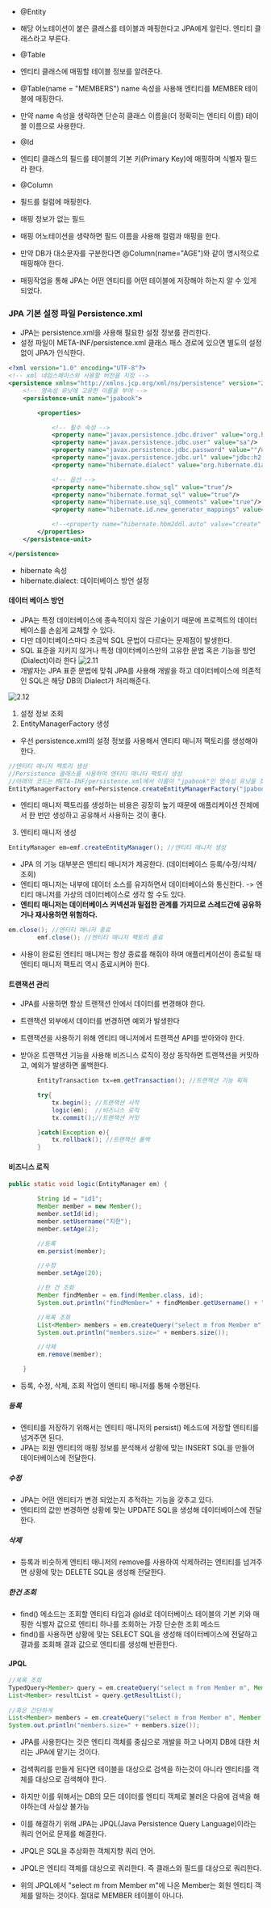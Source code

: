 - @Entity
- 해당 어노테이션이 붙은 클래스를 테이블과 매핑한다고 JPA에게 알린다. 엔티티 클래스라고 부른다.

- @Table
- 엔티티 클래스에 매핑할 테이블 정보를 알려준다.
- @Table(name = "MEMBERS") name 속성을 사용해 엔티티를 MEMBER 테이블에 매핑한다.
- 만약 name 속성을 생략하면 단순히 클래스 이름을(더 정확히는 엔티티 이름) 테이블 이름으로 사용한다.

- @Id
- 엔티티 클래스의 필드를 테이블의 기본 키(Primary Key)에 매핑하며 식별자 필드라 한다.

- @Column
- 필드를 컬럼에 매핑한다.

- 매핑 정보가 없는 필드
- 매핑 어노테이션을 생략하면 필드 이름을 사용해 컬럼과 매핑을 한다.
- 만약 DB가 대소문자를 구분한다면 @Column(name="AGE")와 같이 명시적으로 매핑해야 한다.

- 매핑작업을 통해 JPA는 어떤 엔티티를 어떤 테이블에 저장해야 하는지 알 수 있게 되었다.

### JPA 기본 설정 파일 Persistence.xml

- JPA는 persistence.xml을 사용해 필요한 설정 정보를 관리한다.
- 설정 파일이 META-INF/persistence.xml 클래스 패스 경로에 있으면 별도의 설정 없이 JPA가 인식한다.

```xml
<?xml version="1.0" encoding="UTF-8"?>
<!-- xml 네임스페이스와 사용할 버전을 지정 -->
<persistence xmlns="http://xmlns.jcp.org/xml/ns/persistence" version="2.1">
    <!-- 영속성 유닛에 고유한 이름을 부여 -->
    <persistence-unit name="jpabook">

        <properties>

            <!-- 필수 속성 -->
            <property name="javax.persistence.jdbc.driver" value="org.h2.Driver"/>
            <property name="javax.persistence.jdbc.user" value="sa"/>
            <property name="javax.persistence.jdbc.password" value=""/>
            <property name="javax.persistence.jdbc.url" value="jdbc:h2:tcp://localhost/~/test"/>
            <property name="hibernate.dialect" value="org.hibernate.dialect.H2Dialect"/>

            <!-- 옵션 -->
            <property name="hibernate.show_sql" value="true"/>
            <property name="hibernate.format_sql" value="true"/>
            <property name="hibernate.use_sql_comments" value="true"/>
            <property name="hibernate.id.new_generator_mappings" value="true"/>

            <!--<property name="hibernate.hbm2ddl.auto" value="create" />-->
        </properties>
    </persistence-unit>

</persistence>
```

- hibernate 속성
- hibernate.dialect: 데이터베이스 방언 설정

#### 데이터 베이스 방언

- JPA는 특정 데이터베이스에 종속적이지 않은 기술이기 때문에 프로젝트의 데이터베이스를 손쉽게 교체할 수 있다.
- 다만 데이터베이스마다 조금씩 SQL 문법이 다르다는 문제점이 발생한다.
- SQL 표준을 지키지 않거나 특정 데이터베이스만의 고유한 문법 혹은 기능을 방언(Dialect)이라 한다
  ![2.11](image/2_11.PNG)
- 개발자는 JPA 표준 문법에 맞춰 JPA를 사용해 개발을 하고 데이터베이스에 의존적인 SQL은 해당 DB의 Dialect가 처리해준다.

![2.12](image/2_12.PNG)

1. 설정 정보 조회
2. EntityManagerFactory 생성

- 우선 persistence.xml의 설정 정보를 사용해서 엔티티 매니저 팩토리를 생성해야 한다.

```java
//엔티티 매니저 팩토리 생성
//Persistence 클래스를 사용하여 엔티티 매니터 팩토리 생성
//아래의 코드는 META-INF/persistence.xml에서 이름이 "jpabook"인 영속성 유닛을 찾아 엔티티 메니저 팩토리를 생성한다.
EntityManagerFactory emf=Persistence.createEntityManagerFactory("jpabook");
```

- 엔티티 매니저 팩토리를 생성하는 비용은 굉장히 높기 때문에 애플리케이션 전체에서 한 번만 생성하고 공유해서 사용하는 것이 좋다.

3. 엔티티 매니저 생성

```java
EntityManager em=emf.createEntityManager(); //엔티티 매니저 생성
```

- JPA 의 기능 대부분은 엔티티 매니저가 제공한다. (데이터베이스 등록/수정/삭제/조회)
- 엔티티 매니저는 내부에 데이터 소스를 유지하면서 데이터베이스와 통신한다. -> 엔티티 매니저를 가상의 데이터베이스로 생각 할 수도 있다.
- **엔티티 매니저는 데이터베이스 커넥션과 밀접한 관계를 가지므로 스레드간에 공유하거나 재사용하면 위험하다.**

```java
em.close(); //엔티티 매니저 종료
        emf.close(); //엔티티 매니저 팩토리 종료
```

- 사용이 완료된 엔티티 매니저는 항상 종료를 해줘야 하며 애플리케이션이 종료될 때 엔티티 매니저 팩토리 역시 종료시켜야 한다.

#### 트랜잭션 관리

- JPA를 사용하면 항상 트랜잭션 안에서 데이터를 변경해야 한다.
- 트랜잭션 외부에서 데이터를 변경하면 예외가 발생한다


- 트랜잭션을 사용하기 위해 엔티티 매니저에서 트랜잭션 API를 받아와야 한다.
- 받아온 트랜잭션 기능을 사용해 비즈니스 로직이 정상 동작하면 트랜잭션을 커밋하고, 예외가 발생하면 롤백한다.
```java
        EntityTransaction tx=em.getTransaction(); //트랜잭션 기능 획득

        try{
            tx.begin(); //트랜잭션 시작
            logic(em);  //비즈니스 로직
            tx.commit();//트랜잭션 커밋

        }catch(Exception e){
            tx.rollback(); //트랜잭션 롤백
        }
```

#### 비즈니스 로직
```java
public static void logic(EntityManager em) {

        String id = "id1";
        Member member = new Member();
        member.setId(id);
        member.setUsername("지한");
        member.setAge(2);

        //등록
        em.persist(member);

        //수정
        member.setAge(20);

        //한 건 조회
        Member findMember = em.find(Member.class, id);
        System.out.println("findMember=" + findMember.getUsername() + ", age=" + findMember.getAge());

        //목록 조회
        List<Member> members = em.createQuery("select m from Member m", Member.class).getResultList();
        System.out.println("members.size=" + members.size());

        //삭제
        em.remove(member);

    }
```
- 등록, 수정, 삭제, 조회 작업이 엔티티 매니저를 통해 수행된다.

##### 등록
- 엔티티를 저장하기 위해서는 엔티티 매니저의 persist() 메소드에 저장할 엔티티를 넘겨주면 된다.
- JPA는 회원 엔티티의 매핑 정보를 분석해서 상황에 맞는 INSERT SQL을 만들어 데이터베이스에 전달한다.
##### 수정
- JPA는 어떤 엔티티가 변경 되었는지 추적하는 기능을 갖추고 있다.
- 엔티티의 값만 변경하면 상황에 맞는 UPDATE SQL을 생성해 데이터베이스에 전달한다.
##### 삭제
- 등록과 비슷하게 엔티티 매니저의 remove를 사용하여 삭제하려는 엔티티를 넘겨주면 상황에 맞는 DELETE SQL을 생성해 전달한다.
##### 한건 조회
- find() 메소드는 조회할 엔티티 타입과 @Id로 데이터베이스 테이블의 기본 키와 매핑한 식별자 값으로 엔티티 하나를 조회하는 가장 단순한 조회 메소드
- find()를 사용하면 상황에 맞는 SELECT SQL을 생성해 데이터베이스에 전달하고 결과를 조회해 결과 값으로 엔티티를 생성해 반환한다.

#### JPQL
```java
//목록 조회
TypedQuery<Member> query = em.createQuery("select m from Member m", Member.class);
List<Member> resultList = query.getResultList();
        
//혹은 간단하게
List<Member> members = em.createQuery("select m from Member m", Member.class).getResultList();
System.out.println("members.size=" + members.size());
```
- JPA를 사용한다는 것은 엔티티 객체를 중심으로 개발을 하고 나머지 DB에 대한 처리는 JPA에 맡기는 것이다.
- 검색쿼리를 만들게 된다면 테이블을 대상으로 검색을 하는것이 아니라 엔티티를 객체를 대상으로 검색해야 한다.
- 하지만 이를 위해서는 DB의 모든 데이터를 엔티티 객체로 불러온 다음에 검색을 해야하는데 사실상 불가능
- 이를 해결하기 위해 JPA는 JPQL(Java Persistence Query Language)이라는 쿼리 언어로 문제를 해결한다.


- JPQL은 SQL을 추상화한 객체지향 쿼리 언어.
- JPQL은 엔티티 객체를 대상으로 쿼리한다. 즉 클래스와 필드를 대상으로 쿼리한다.


- 위의 JPQL에서 "select m from Member m"에 나온 Member는 회원 엔티티 객체를 말하는 것이다. 절대로 MEMBER 테이블이 아니다.